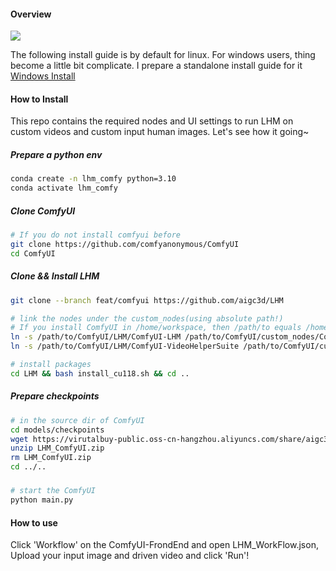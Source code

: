 #### Overview
![](https://virutalbuy-public.oss-cn-hangzhou.aliyuncs.com/share/aigc3d/data/LHM/ComfyUI/UI.png)

The following install guide is by default for linux. For windows users, thing become a little bit complicate. I prepare a standalone install guide for it [Windows Install](https://github.com/aigc3d/LHM/blob/feat/comfyui/Windows11_install.md)

#### How to Install
This repo contains the required nodes and UI settings to run LHM on custom videos and custom input human images. Let's see how it going~

##### Prepare a python env
```bash
conda create -n lhm_comfy python=3.10
conda activate lhm_comfy
```

##### Clone ComfyUI
```bash
# If you do not install comfyui before
git clone https://github.com/comfyanonymous/ComfyUI
cd ComfyUI
```

##### Clone && Install LHM
```bash 
git clone --branch feat/comfyui https://github.com/aigc3d/LHM

# link the nodes under the custom_nodes(using absolute path!)
# If you install ComfyUI in /home/workspace, then /path/to equals /home/workspace.
ln -s /path/to/ComfyUI/LHM/ComfyUI-LHM /path/to/ComfyUI/custom_nodes/ComfyUI-LHM
ln -s /path/to/ComfyUI/LHM/ComfyUI-VideoHelperSuite /path/to/ComfyUI/custom_nodes/ComfyUI-VideoHelperSuite

# install packages
cd LHM && bash install_cu118.sh && cd ..
```

##### Prepare checkpoints
```bash
# in the source dir of ComfyUI
cd models/checkpoints
wget https://virutalbuy-public.oss-cn-hangzhou.aliyuncs.com/share/aigc3d/data/LHM/ComfyUI/LHM_ComfyUI.zip
unzip LHM_ComfyUI.zip
rm LHM_ComfyUI.zip
cd ../..
```

#####
```bash
# start the ComfyUI
python main.py 
```

#### How to use
Click 'Workflow' on the ComfyUI-FrondEnd and open LHM_WorkFlow.json, Upload your input image and driven video and click 'Run'!